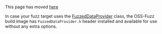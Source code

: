 This page has moved [here](https://google.github.io/oss-fuzz/getting-started/new-project-guide/)

In case your fuzz target uses the [FuzzedDataProvider] class, the OSS-Fuzz build
image has `FuzzedDataProvider.h` header installed and available for use without
any extra options.

[FuzzedDataProvider]: https://github.com/google/fuzzing/blob/master/docs/split-inputs.md#fuzzed-data-provider
